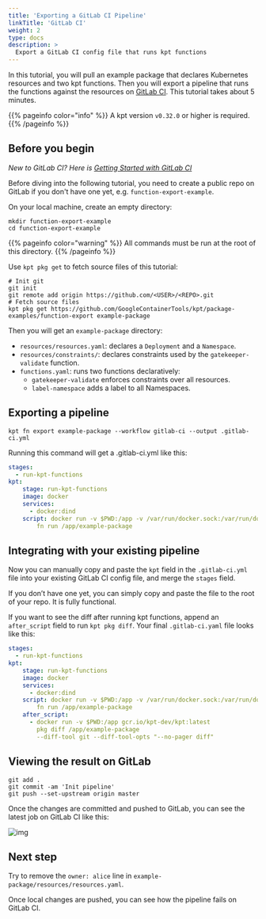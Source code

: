 ```yaml
---
title: 'Exporting a GitLab CI Pipeline'
linkTitle: 'GitLab CI'
weight: 2
type: docs
description: >
  Export a GitLab CI config file that runs kpt functions
---
```


In this tutorial, you will pull an example package that declares Kubernetes resources and two kpt functions. Then you will export a pipeline that runs the functions against the resources on [GitLab CI]. This tutorial takes about 5 minutes.

{{% pageinfo color="info" %}}
A kpt version `v0.32.0` or higher is required.
{{% /pageinfo %}}

## Before you begin

*New to GitLab CI? Here is [Getting Started with GitLab CI]*

Before diving into the following tutorial, you need to create a public repo on GitLab if you don't have one yet, e.g. `function-export-example`.

On your local machine, create an empty directory:

```shell script
mkdir function-export-example
cd function-export-example
```

{{% pageinfo color="warning" %}}
All commands must be run at the root of this directory.
{{% /pageinfo %}}

Use `kpt pkg get` to fetch source files of this tutorial:

```shell script
# Init git
git init
git remote add origin https://github.com/<USER>/<REPO>.git
# Fetch source files
kpt pkg get https://github.com/GoogleContainerTools/kpt/package-examples/function-export example-package
```

Then you will get an `example-package` directory:

- `resources/resources.yaml`: declares a `Deployment` and a `Namespace`.
- `resources/constraints/`: declares constraints used by the `gatekeeper-validate` function.
- `functions.yaml`: runs two functions declaratively:
  - `gatekeeper-validate` enforces constraints over all resources.
  - `label-namespace` adds a label to all Namespaces.

## Exporting a pipeline

```shell script
kpt fn export example-package --workflow gitlab-ci --output .gitlab-ci.yml
```

Running this command will get a .gitlab-ci.yml like this:

```yaml
stages:
  - run-kpt-functions
kpt:
    stage: run-kpt-functions
    image: docker
    services:
      - docker:dind
    script: docker run -v $PWD:/app -v /var/run/docker.sock:/var/run/docker.sock gcr.io/kpt-dev/kpt:latest
        fn run /app/example-package
```

## Integrating with your existing pipeline

Now you can manually copy and paste the `kpt` field in the `.gitlab-ci.yml` file into your existing GitLab CI config file, and merge the `stages` field.

If you don’t have one yet, you can simply copy and paste the file to the root of your repo. It is fully functional.

If you want to see the diff after running kpt functions, append an `after_script` field to run `kpt pkg diff`. Your final `.gitlab-ci.yaml` file looks like this:

```yaml
stages:
  - run-kpt-functions
kpt:
    stage: run-kpt-functions
    image: docker
    services:
      - docker:dind
    script: docker run -v $PWD:/app -v /var/run/docker.sock:/var/run/docker.sock gcr.io/kpt-dev/kpt:latest
        fn run /app/example-package
    after_script:
      - docker run -v $PWD:/app gcr.io/kpt-dev/kpt:latest
        pkg diff /app/example-package
        --diff-tool git --diff-tool-opts "--no-pager diff"
```

## Viewing the result on GitLab

```shell script
git add .
git commit -am 'Init pipeline'
git push --set-upstream origin master
```

Once the changes are committed and pushed to GitLab, you can see the latest job on GitLab CI like this:

![img](/static/images/fn-export/gitlab-ci-result.png)

## Next step

Try to remove the `owner: alice` line in `example-package/resources/resources.yaml`.

Once local changes are pushed, you can see how the pipeline fails on GitLab CI.

[GitLab CI]: https://docs.gitlab.com/ee/ci/
[Getting Started with GitLab CI]: https://docs.gitlab.com/ee/ci/quick_start/README.html
